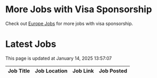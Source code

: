 # More Jobs with Visa Sponsorship

Check out [Europe Jobs](https://github.com/sureshparimi/europejobs#latest-jobs) for more jobs with visa sponsorship.

# Latest Jobs

This page is updated at January 14, 2025 13:57:07

| Job Title | Job Location | Job Link | Job Posted |
| --- | --- | --- | --- |
